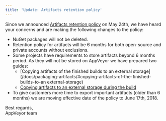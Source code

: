 ```yaml
---
title: 'Update: Artifacts retention policy'
---
```


Since we announced [Artifacts retention policy](/blog/2018/05/24/artifacts-retention-policy/) on May 24th, we have heard your concerns and are making the following changes to the policy:

* NuGet packages will not be deleted.
* Retention policy for artifacts will be 6 months for both open-source and private accounts without exclusions.
* Some projects have requirements to store artifacts beyond 6 months period. As they will not be stored on AppVeyor we have prepared two guides:
    * [Copying artifacts of the finished builds to an external storage](/docs/packaging-artifacts/#сopying-artifacts-of-the-finished-builds-to-an external-storage)
    * [Copying artifacts to an external storage during the build](/docs/packaging-artifacts/#сopying-artifacts-to-an-external-storage-during-the-build)
* To give customers more time to export important artifacts (older than 6 months) we are moving effective date of the policy to June 17th, 2018.

Best regards,<br>
AppVeyor team